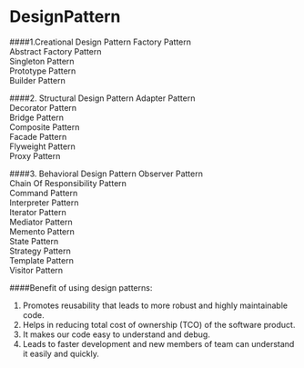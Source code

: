 # DesignPattern

####1.Creational Design Pattern
Factory Pattern  
Abstract Factory Pattern  
Singleton Pattern  
Prototype Pattern  
Builder Pattern

####2. Structural Design Pattern
Adapter Pattern  
Decorator Pattern    
Bridge Pattern  
Composite Pattern  
Facade Pattern  
Flyweight Pattern  
Proxy Pattern  

####3. Behavioral Design Pattern
Observer Pattern  
Chain Of Responsibility Pattern  
Command Pattern  
Interpreter Pattern  
Iterator Pattern  
Mediator Pattern  
Memento Pattern  
State Pattern  
Strategy Pattern  
Template Pattern  
Visitor Pattern  

####Benefit of using design patterns:
1) Promotes reusability that leads to more robust and highly maintainable code. 
2) Helps in reducing total cost of ownership (TCO) of the software product.
3) It makes our code easy to understand and debug. 
4) Leads to faster development and new members of team can understand it easily and quickly.